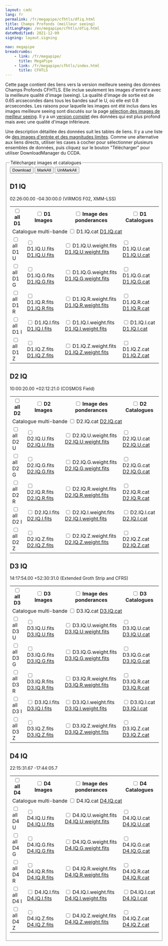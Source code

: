 ```yaml
---
layout: cadc
lang: fr
permalink: /fr/megapipe/cfhtls/dfiq.html
title: Champs Profonds (meilleur seeing)
altLangPage: /en/megapipe/cfhtls/dfiq.html
dateModified: 2021-12-09
signing: layout.signing

nav: megapipe
breadcrumbs:
    - link: /fr/megapipe/
      title: MegaPipe
    - link: /fr/megapipe/cfhtls/index.html
      title: CFHTLS
---
```


<p>
    Cette page contient des liens vers la version meilleure seeing
    des donn&eacute;es Champs Profonds CFHTLS. Elle inclue seulement les
    images d'entr&eacute'e avec la meilleure qualit&eacute; d'image
    (seeing).  La qualit&eacute; d'image de sortie est de 0.65
    arcsecondes dans tous les bandes sauf le U, o&ugrave; elle est 0.8
    arcsecondes.  Les raisons pour laquelle les images ont &eacute;t&eacute; inclus
    dans les images meilleure seeing sont discut&eacute;s sur la page
    <a href="/fr/megapipe/cfhtls/bs.html">s&eacute;lection des images de meilleur seeing</a>.
    Il y a un <a href="/fr/megapipe/cfhtls/df.html">version complet</a> des donn&eacute;es
    qui est plus profond mais avec une qualit&eacute; d'image inf&eacute;rieure.
</p>
<p>
    Une description d&eacute;taill&eacute;e des donn&eacute;es suit les tables de liens. Il y
    a une liste de <a href="/fr/megapipe/cfhtls/input.html">des
      images d'entr&eacute;e et des magnitudes limites</a>. Comme une alternative aux liens directs, utiliser
    les cases &agrave; cocher pour s&eacute;lectionner plusieurs ensembles de
    donn&eacute;es, puis cliquez sur le bouton "T&eacute;l&eacute;charger" pour utiliser
    DownloadManager du CCDA.
</p>
<form id="dtable" name="dtable" action="/downloadManager/download" method="post">
  <fieldset>
    <legend>T&eacute;l&eacute;chargez images et catalogues</legend>
  <div class="form-group">
    <input value="Download" name="totalButton" onclick="return openNewWindow(this.form)" class="btn btn-default"  type="submit">
    <input value="MarkAll" onclick="checkall(true)" type="button" class="btn btn-default" >
    <input value="UnMarkAll" onclick="checkall(false)" type="button" class="btn btn-default" >
    <input type="hidden" name="box">
    <input type="hidden" name="fileId">
    <input type="hidden" name="fileIdhold">
  </div>
<h2>D1 IQ</h2>
<p>02:26:00.00   -04:30:00.0 (VIRMOS F02, XMM-LSS)</p>
    <table class="table small table-bordered">
    <tr>
      <th scope="col">
        <input type="checkbox" id="boxallD1"    name="box" value="D1" onclick="check(/D1.*/,this.checked)">
	<label                for="boxallD1">all D1</label>
      </th>
      <th scope="col">
	<input type="checkbox" id="boximD1"     name="box" value="D1.IQ" onclick="check(/D1.IQ..$/,this.checked)">
	<label                for="boximD1">D1 Images</label>
      </th>
      <th scope="col">
	<input type="checkbox" id="boxweightD1" name="box" value="D1.IQ.weight" onclick="check(/D1.IQ..*weight/,this.checked)">
	<label                for="boxweightD1">Image des ponderances</label>
      </th>
      <th scope="col">
        <input type="checkbox" id="boxcatD1"    name="box" value="D1.IQ.cat" onclick="check(/D1.IQ..*cat/,this.checked)">
	<label                for="boxcatD1">D1 Catalogues</label>
      </th>
    </tr>
    <tr>
      <td colspan="4">
	Catalogue multi-bande
	<input type="hidden"                 name="fileId">
	<input type="hidden"                 name="fileIdhold"  value="D1.IQ.cat">
	<input type="checkbox" id="boxmbD1"  name="box"         value="D1.IQ.cat" onclick="check(/D1.IQ.cat/,this.checked)">
	<label                for="boxmbD1">D1.IQ.cat</label>
	<a href="https://www.cadc-ccda.hia-iha.nrc-cnrc.gc.ca/data/pub/CFHTSG/D1.IQ.cat">D1.IQ.cat</a>
      </td>
    </tr>
      <tr>
      <td>
	<input id="boxallD1U" name="box" type="checkbox" value="D1U.*" onclick="check(/D1.IQ.U/,this.checked)"><label for="boxallD1U">all D1 U</label>
      </td>
      <td>
	<input type="hidden"                 name="fileId">
	<input type="hidden"                 name="fileIdhold"  value="D1.IQ.U">
	<input type="checkbox" id="boximD1U" name="box"         value="D1.IQ.U" onclick="check(/D1.IQ.U$/,this.checked)">
	<label                for="boximD1U">D1.IQ.U.fits</label>
	<a href="https://www.cadc-ccda.hia-iha.nrc-cnrc.gc.ca/data/pub/CFHTSG/D1.IQ.U.fits">D1.IQ.U.fits</a>
      </td>
      <td>
	<input type="hidden"                     name="fileId">
	<input type="hidden"                     name="fileIdhold"  value="D1.IQ.U.weight">
	<input type="checkbox" id="boxweightD1U" name="box"         value="D1.IQ.U.weight" onclick="check(/D1.IQ.U.weight/,this.checked)">
	<label                for="boxweightD1U">D1.IQ.U.weight.fits</label>
	<a href="https://www.cadc-ccda.hia-iha.nrc-cnrc.gc.ca/data/pub/CFHTSG/D1.IQ.U.weight.fits">D1.IQ.U.weight.fits</a>
      </td>
      <td>
	<input type="hidden"                  name="fileId">
	<input type="hidden"                  name="fileIdhold"  value="D1.IQ.U.cat">
	<input type="checkbox" id="boxcatD1U" name="box"         value="D1.IQ.U.cat" onclick="check(/D1.IQ.U.cat/,this.checked)">
	<label                for="boxcatD1U">D1.IQ.U.cat</label>
	<a href="https://www.cadc-ccda.hia-iha.nrc-cnrc.gc.ca/data/pub/CFHTSG/D1.IQ.U.cat">D1.IQ.U.cat</a>
      </td>
    </tr>
      <tr>
      <td>
	<input id="boxallD1G" name="box" type="checkbox" value="D1G.*" onclick="check(/D1.IQ.G/,this.checked)"><label for="boxallD1G">all D1 G</label>
      </td>
      <td>
	<input type="hidden"                 name="fileId">
	<input type="hidden"                 name="fileIdhold"  value="D1.IQ.G">
	<input type="checkbox" id="boximD1G" name="box"         value="D1.IQ.G" onclick="check(/D1.IQ.G$/,this.checked)">
	<label                for="boximD1G">D1.IQ.G.fits</label>
	<a href="https://www.cadc-ccda.hia-iha.nrc-cnrc.gc.ca/data/pub/CFHTSG/D1.IQ.G.fits">D1.IQ.G.fits</a>
      </td>
      <td>
	<input type="hidden"                     name="fileId">
	<input type="hidden"                     name="fileIdhold"  value="D1.IQ.G.weight">
	<input type="checkbox" id="boxweightD1G" name="box"         value="D1.IQ.G.weight" onclick="check(/D1.IQ.G.weight/,this.checked)">
	<label                for="boxweightD1G">D1.IQ.G.weight.fits</label>
	<a href="https://www.cadc-ccda.hia-iha.nrc-cnrc.gc.ca/data/pub/CFHTSG/D1.IQ.G.weight.fits">D1.IQ.G.weight.fits</a>
      </td>
      <td>
	<input type="hidden"                  name="fileId">
	<input type="hidden"                  name="fileIdhold"  value="D1.IQ.G.cat">
	<input type="checkbox" id="boxcatD1G" name="box"         value="D1.IQ.G.cat" onclick="check(/D1.IQ.G.cat/,this.checked)">
	<label                for="boxcatD1G">D1.IQ.G.cat</label>
	<a href="https://www.cadc-ccda.hia-iha.nrc-cnrc.gc.ca/data/pub/CFHTSG/D1.IQ.G.cat">D1.IQ.G.cat</a>
      </td>
    </tr>
      <tr>
      <td>
	<input id="boxallD1R" name="box" type="checkbox" value="D1R.*" onclick="check(/D1.IQ.R/,this.checked)"><label for="boxallD1R">all D1 R</label>
      </td>
      <td>
	<input type="hidden"                 name="fileId">
	<input type="hidden"                 name="fileIdhold"  value="D1.IQ.R">
	<input type="checkbox" id="boximD1R" name="box"         value="D1.IQ.R" onclick="check(/D1.IQ.R$/,this.checked)">
	<label                for="boximD1R">D1.IQ.R.fits</label>
	<a href="https://www.cadc-ccda.hia-iha.nrc-cnrc.gc.ca/data/pub/CFHTSG/D1.IQ.R.fits">D1.IQ.R.fits</a>
      </td>
      <td>
	<input type="hidden"                     name="fileId">
	<input type="hidden"                     name="fileIdhold"  value="D1.IQ.R.weight">
	<input type="checkbox" id="boxweightD1R" name="box"         value="D1.IQ.R.weight" onclick="check(/D1.IQ.R.weight/,this.checked)">
	<label                for="boxweightD1R">D1.IQ.R.weight.fits</label>
	<a href="https://www.cadc-ccda.hia-iha.nrc-cnrc.gc.ca/data/pub/CFHTSG/D1.IQ.R.weight.fits">D1.IQ.R.weight.fits</a>
      </td>
      <td>
	<input type="hidden"                  name="fileId">
	<input type="hidden"                  name="fileIdhold"  value="D1.IQ.R.cat">
	<input type="checkbox" id="boxcatD1R" name="box"         value="D1.IQ.R.cat" onclick="check(/D1.IQ.R.cat/,this.checked)">
	<label                for="boxcatD1R">D1.IQ.R.cat</label>
	<a href="https://www.cadc-ccda.hia-iha.nrc-cnrc.gc.ca/data/pub/CFHTSG/D1.IQ.R.cat">D1.IQ.R.cat</a>
      </td>
    </tr>
      <tr>
      <td>
	<input id="boxallD1I" name="box" type="checkbox" value="D1I.*" onclick="check(/D1.IQ.I/,this.checked)"><label for="boxallD1I">all D1 I</label>
      </td>
      <td>
	<input type="hidden"                 name="fileId">
	<input type="hidden"                 name="fileIdhold"  value="D1.IQ.I">
	<input type="checkbox" id="boximD1I" name="box"         value="D1.IQ.I" onclick="check(/D1.IQ.I$/,this.checked)">
	<label                for="boximD1I">D1.IQ.I.fits</label>
	<a href="https://www.cadc-ccda.hia-iha.nrc-cnrc.gc.ca/data/pub/CFHTSG/D1.IQ.I.fits">D1.IQ.I.fits</a>
      </td>
      <td>
	<input type="hidden"                     name="fileId">
	<input type="hidden"                     name="fileIdhold"  value="D1.IQ.I.weight">
	<input type="checkbox" id="boxweightD1I" name="box"         value="D1.IQ.I.weight" onclick="check(/D1.IQ.I.weight/,this.checked)">
	<label                for="boxweightD1I">D1.IQ.I.weight.fits</label>
	<a href="https://www.cadc-ccda.hia-iha.nrc-cnrc.gc.ca/data/pub/CFHTSG/D1.IQ.I.weight.fits">D1.IQ.I.weight.fits</a>
      </td>
      <td>
	<input type="hidden"                  name="fileId">
	<input type="hidden"                  name="fileIdhold"  value="D1.IQ.I.cat">
	<input type="checkbox" id="boxcatD1I" name="box"         value="D1.IQ.I.cat" onclick="check(/D1.IQ.I.cat/,this.checked)">
	<label                for="boxcatD1I">D1.IQ.I.cat</label>
	<a href="https://www.cadc-ccda.hia-iha.nrc-cnrc.gc.ca/data/pub/CFHTSG/D1.IQ.I.cat">D1.IQ.I.cat</a>
      </td>
    </tr>
      <tr>
      <td>
	<input id="boxallD1Z" name="box" type="checkbox" value="D1Z.*" onclick="check(/D1.IQ.Z/,this.checked)"><label for="boxallD1Z">all D1 Z</label>
      </td>
      <td>
	<input type="hidden"                 name="fileId">
	<input type="hidden"                 name="fileIdhold"  value="D1.IQ.Z">
	<input type="checkbox" id="boximD1Z" name="box"         value="D1.IQ.Z" onclick="check(/D1.IQ.Z$/,this.checked)">
	<label                for="boximD1Z">D1.IQ.Z.fits</label>
	<a href="https://www.cadc-ccda.hia-iha.nrc-cnrc.gc.ca/data/pub/CFHTSG/D1.IQ.Z.fits">D1.IQ.Z.fits</a>
      </td>
      <td>
	<input type="hidden"                     name="fileId">
	<input type="hidden"                     name="fileIdhold"  value="D1.IQ.Z.weight">
	<input type="checkbox" id="boxweightD1Z" name="box"         value="D1.IQ.Z.weight" onclick="check(/D1.IQ.Z.weight/,this.checked)">
	<label                for="boxweightD1Z">D1.IQ.Z.weight.fits</label>
	<a href="https://www.cadc-ccda.hia-iha.nrc-cnrc.gc.ca/data/pub/CFHTSG/D1.IQ.Z.weight.fits">D1.IQ.Z.weight.fits</a>
      </td>
      <td>
	<input type="hidden"                  name="fileId">
	<input type="hidden"                  name="fileIdhold"  value="D1.IQ.Z.cat">
	<input type="checkbox" id="boxcatD1Z" name="box"         value="D1.IQ.Z.cat" onclick="check(/D1.IQ.Z.cat/,this.checked)">
	<label                for="boxcatD1Z">D1.IQ.Z.cat</label>
	<a href="https://www.cadc-ccda.hia-iha.nrc-cnrc.gc.ca/data/pub/CFHTSG/D1.IQ.Z.cat">D1.IQ.Z.cat</a>
      </td>
    </tr>
</table>
<h2>D2 IQ</h2>
<p>10:00:20.00   +02:12:21.0 (COSMOS Field)</p>
    <table class="table small table-bordered">
    <tr>
      <th scope="col">
        <input type="checkbox" id="boxallD2"    name="box" value="D2" onclick="check(/D2.*/,this.checked)">
	<label                for="boxallD2">all D2</label>
      </th>
      <th scope="col">
	<input type="checkbox" id="boximD2"     name="box" value="D2.IQ" onclick="check(/D2.IQ..$/,this.checked)">
	<label                for="boximD2">D2 Images</label>
      </th>
      <th scope="col">
	<input type="checkbox" id="boxweightD2" name="box" value="D2.IQ.weight" onclick="check(/D2.IQ..*weight/,this.checked)">
	<label                for="boxweightD2">Image des ponderances</label>
      </th>
      <th scope="col">
        <input type="checkbox" id="boxcatD2"    name="box" value="D2.IQ.cat" onclick="check(/D2.IQ..*cat/,this.checked)">
	<label                for="boxcatD2">D2 Catalogues</label>
      </th>
    </tr>
    <tr>
      <td colspan="4">
	Catalogue multi-bande
	<input type="hidden"                 name="fileId">
	<input type="hidden"                 name="fileIdhold"  value="D2.IQ.cat">
	<input type="checkbox" id="boxmbD2"  name="box"         value="D2.IQ.cat" onclick="check(/D2.IQ.cat/,this.checked)">
	<label                for="boxmbD2">D2.IQ.cat</label>
	<a href="https://www.cadc-ccda.hia-iha.nrc-cnrc.gc.ca/data/pub/CFHTSG/D2.IQ.cat">D2.IQ.cat</a>
      </td>
    </tr>
      <tr>
      <td>
	<input id="boxallD2U" name="box" type="checkbox" value="D2U.*" onclick="check(/D2.IQ.U/,this.checked)"><label for="boxallD2U">all D2 U</label>
      </td>
      <td>
	<input type="hidden"                 name="fileId">
	<input type="hidden"                 name="fileIdhold"  value="D2.IQ.U">
	<input type="checkbox" id="boximD2U" name="box"         value="D2.IQ.U" onclick="check(/D2.IQ.U$/,this.checked)">
	<label                for="boximD2U">D2.IQ.U.fits</label>
	<a href="https://www.cadc-ccda.hia-iha.nrc-cnrc.gc.ca/data/pub/CFHTSG/D2.IQ.U.fits">D2.IQ.U.fits</a>
      </td>
      <td>
	<input type="hidden"                     name="fileId">
	<input type="hidden"                     name="fileIdhold"  value="D2.IQ.U.weight">
	<input type="checkbox" id="boxweightD2U" name="box"         value="D2.IQ.U.weight" onclick="check(/D2.IQ.U.weight/,this.checked)">
	<label                for="boxweightD2U">D2.IQ.U.weight.fits</label>
	<a href="https://www.cadc-ccda.hia-iha.nrc-cnrc.gc.ca/data/pub/CFHTSG/D2.IQ.U.weight.fits">D2.IQ.U.weight.fits</a>
      </td>
      <td>
	<input type="hidden"                  name="fileId">
	<input type="hidden"                  name="fileIdhold"  value="D2.IQ.U.cat">
	<input type="checkbox" id="boxcatD2U" name="box"         value="D2.IQ.U.cat" onclick="check(/D2.IQ.U.cat/,this.checked)">
	<label                for="boxcatD2U">D2.IQ.U.cat</label>
	<a href="https://www.cadc-ccda.hia-iha.nrc-cnrc.gc.ca/data/pub/CFHTSG/D2.IQ.U.cat">D2.IQ.U.cat</a>
      </td>
    </tr>
      <tr>
      <td>
	<input id="boxallD2G" name="box" type="checkbox" value="D2G.*" onclick="check(/D2.IQ.G/,this.checked)"><label for="boxallD2G">all D2 G</label>
      </td>
      <td>
	<input type="hidden"                 name="fileId">
	<input type="hidden"                 name="fileIdhold"  value="D2.IQ.G">
	<input type="checkbox" id="boximD2G" name="box"         value="D2.IQ.G" onclick="check(/D2.IQ.G$/,this.checked)">
	<label                for="boximD2G">D2.IQ.G.fits</label>
	<a href="https://www.cadc-ccda.hia-iha.nrc-cnrc.gc.ca/data/pub/CFHTSG/D2.IQ.G.fits">D2.IQ.G.fits</a>
      </td>
      <td>
	<input type="hidden"                     name="fileId">
	<input type="hidden"                     name="fileIdhold"  value="D2.IQ.G.weight">
	<input type="checkbox" id="boxweightD2G" name="box"         value="D2.IQ.G.weight" onclick="check(/D2.IQ.G.weight/,this.checked)">
	<label                for="boxweightD2G">D2.IQ.G.weight.fits</label>
	<a href="https://www.cadc-ccda.hia-iha.nrc-cnrc.gc.ca/data/pub/CFHTSG/D2.IQ.G.weight.fits">D2.IQ.G.weight.fits</a>
      </td>
      <td>
	<input type="hidden"                  name="fileId">
	<input type="hidden"                  name="fileIdhold"  value="D2.IQ.G.cat">
	<input type="checkbox" id="boxcatD2G" name="box"         value="D2.IQ.G.cat" onclick="check(/D2.IQ.G.cat/,this.checked)">
	<label                for="boxcatD2G">D2.IQ.G.cat</label>
	<a href="https://www.cadc-ccda.hia-iha.nrc-cnrc.gc.ca/data/pub/CFHTSG/D2.IQ.G.cat">D2.IQ.G.cat</a>
      </td>
    </tr>
      <tr>
      <td>
	<input id="boxallD2R" name="box" type="checkbox" value="D2R.*" onclick="check(/D2.IQ.R/,this.checked)"><label for="boxallD2R">all D2 R</label>
      </td>
      <td>
	<input type="hidden"                 name="fileId">
	<input type="hidden"                 name="fileIdhold"  value="D2.IQ.R">
	<input type="checkbox" id="boximD2R" name="box"         value="D2.IQ.R" onclick="check(/D2.IQ.R$/,this.checked)">
	<label                for="boximD2R">D2.IQ.R.fits</label>
	<a href="https://www.cadc-ccda.hia-iha.nrc-cnrc.gc.ca/data/pub/CFHTSG/D2.IQ.R.fits">D2.IQ.R.fits</a>
      </td>
      <td>
	<input type="hidden"                     name="fileId">
	<input type="hidden"                     name="fileIdhold"  value="D2.IQ.R.weight">
	<input type="checkbox" id="boxweightD2R" name="box"         value="D2.IQ.R.weight" onclick="check(/D2.IQ.R.weight/,this.checked)">
	<label                for="boxweightD2R">D2.IQ.R.weight.fits</label>
	<a href="https://www.cadc-ccda.hia-iha.nrc-cnrc.gc.ca/data/pub/CFHTSG/D2.IQ.R.weight.fits">D2.IQ.R.weight.fits</a>
      </td>
      <td>
	<input type="hidden"                  name="fileId">
	<input type="hidden"                  name="fileIdhold"  value="D2.IQ.R.cat">
	<input type="checkbox" id="boxcatD2R" name="box"         value="D2.IQ.R.cat" onclick="check(/D2.IQ.R.cat/,this.checked)">
	<label                for="boxcatD2R">D2.IQ.R.cat</label>
	<a href="https://www.cadc-ccda.hia-iha.nrc-cnrc.gc.ca/data/pub/CFHTSG/D2.IQ.R.cat">D2.IQ.R.cat</a>
      </td>
    </tr>
      <tr>
      <td>
	<input id="boxallD2I" name="box" type="checkbox" value="D2I.*" onclick="check(/D2.IQ.I/,this.checked)"><label for="boxallD2I">all D2 I</label>
      </td>
      <td>
	<input type="hidden"                 name="fileId">
	<input type="hidden"                 name="fileIdhold"  value="D2.IQ.I">
	<input type="checkbox" id="boximD2I" name="box"         value="D2.IQ.I" onclick="check(/D2.IQ.I$/,this.checked)">
	<label                for="boximD2I">D2.IQ.I.fits</label>
	<a href="https://www.cadc-ccda.hia-iha.nrc-cnrc.gc.ca/data/pub/CFHTSG/D2.IQ.I.fits">D2.IQ.I.fits</a>
      </td>
      <td>
	<input type="hidden"                     name="fileId">
	<input type="hidden"                     name="fileIdhold"  value="D2.IQ.I.weight">
	<input type="checkbox" id="boxweightD2I" name="box"         value="D2.IQ.I.weight" onclick="check(/D2.IQ.I.weight/,this.checked)">
	<label                for="boxweightD2I">D2.IQ.I.weight.fits</label>
	<a href="https://www.cadc-ccda.hia-iha.nrc-cnrc.gc.ca/data/pub/CFHTSG/D2.IQ.I.weight.fits">D2.IQ.I.weight.fits</a>
      </td>
      <td>
	<input type="hidden"                  name="fileId">
	<input type="hidden"                  name="fileIdhold"  value="D2.IQ.I.cat">
	<input type="checkbox" id="boxcatD2I" name="box"         value="D2.IQ.I.cat" onclick="check(/D2.IQ.I.cat/,this.checked)">
	<label                for="boxcatD2I">D2.IQ.I.cat</label>
	<a href="https://www.cadc-ccda.hia-iha.nrc-cnrc.gc.ca/data/pub/CFHTSG/D2.IQ.I.cat">D2.IQ.I.cat</a>
      </td>
    </tr>
      <tr>
      <td>
	<input id="boxallD2Z" name="box" type="checkbox" value="D2Z.*" onclick="check(/D2.IQ.Z/,this.checked)"><label for="boxallD2Z">all D2 Z</label>
      </td>
      <td>
	<input type="hidden"                 name="fileId">
	<input type="hidden"                 name="fileIdhold"  value="D2.IQ.Z">
	<input type="checkbox" id="boximD2Z" name="box"         value="D2.IQ.Z" onclick="check(/D2.IQ.Z$/,this.checked)">
	<label                for="boximD2Z">D2.IQ.Z.fits</label>
	<a href="https://www.cadc-ccda.hia-iha.nrc-cnrc.gc.ca/data/pub/CFHTSG/D2.IQ.Z.fits">D2.IQ.Z.fits</a>
      </td>
      <td>
	<input type="hidden"                     name="fileId">
	<input type="hidden"                     name="fileIdhold"  value="D2.IQ.Z.weight">
	<input type="checkbox" id="boxweightD2Z" name="box"         value="D2.IQ.Z.weight" onclick="check(/D2.IQ.Z.weight/,this.checked)">
	<label                for="boxweightD2Z">D2.IQ.Z.weight.fits</label>
	<a href="https://www.cadc-ccda.hia-iha.nrc-cnrc.gc.ca/data/pub/CFHTSG/D2.IQ.Z.weight.fits">D2.IQ.Z.weight.fits</a>
      </td>
      <td>
	<input type="hidden"                  name="fileId">
	<input type="hidden"                  name="fileIdhold"  value="D2.IQ.Z.cat">
	<input type="checkbox" id="boxcatD2Z" name="box"         value="D2.IQ.Z.cat" onclick="check(/D2.IQ.Z.cat/,this.checked)">
	<label                for="boxcatD2Z">D2.IQ.Z.cat</label>
	<a href="https://www.cadc-ccda.hia-iha.nrc-cnrc.gc.ca/data/pub/CFHTSG/D2.IQ.Z.cat">D2.IQ.Z.cat</a>
      </td>
    </tr>
</table>
<h2>D3 IQ</h2>
<p>14:17:54.00   +52:30:31.0 (Extended Groth Strip and CFRS)</p>
    <table class="table small table-bordered">
    <tr>
      <th scope="col">
        <input type="checkbox" id="boxallD3"    name="box" value="D3" onclick="check(/D3.*/,this.checked)">
	<label                for="boxallD3">all D3</label>
      </th>
      <th scope="col">
	<input type="checkbox" id="boximD3"     name="box" value="D3.IQ" onclick="check(/D3.IQ..$/,this.checked)">
	<label                for="boximD3">D3 Images</label>
      </th>
      <th scope="col">
	<input type="checkbox" id="boxweightD3" name="box" value="D3.IQ.weight" onclick="check(/D3.IQ..*weight/,this.checked)">
	<label                for="boxweightD3">Image des ponderances</label>
      </th>
      <th scope="col">
        <input type="checkbox" id="boxcatD3"    name="box" value="D3.IQ.cat" onclick="check(/D3.IQ..*cat/,this.checked)">
	<label                for="boxcatD3">D3 Catalogues</label>
      </th>
    </tr>
    <tr>
      <td colspan="4">
	Catalogue multi-bande
	<input type="hidden"                 name="fileId">
	<input type="hidden"                 name="fileIdhold"  value="D3.IQ.cat">
	<input type="checkbox" id="boxmbD3"  name="box"         value="D3.IQ.cat" onclick="check(/D3.IQ.cat/,this.checked)">
	<label                for="boxmbD3">D3.IQ.cat</label>
	<a href="https://www.cadc-ccda.hia-iha.nrc-cnrc.gc.ca/data/pub/CFHTSG/D3.IQ.cat">D3.IQ.cat</a>
      </td>
    </tr>
      <tr>
      <td>
	<input id="boxallD3U" name="box" type="checkbox" value="D3U.*" onclick="check(/D3.IQ.U/,this.checked)"><label for="boxallD3U">all D3 U</label>
      </td>
      <td>
	<input type="hidden"                 name="fileId">
	<input type="hidden"                 name="fileIdhold"  value="D3.IQ.U">
	<input type="checkbox" id="boximD3U" name="box"         value="D3.IQ.U" onclick="check(/D3.IQ.U$/,this.checked)">
	<label                for="boximD3U">D3.IQ.U.fits</label>
	<a href="https://www.cadc-ccda.hia-iha.nrc-cnrc.gc.ca/data/pub/CFHTSG/D3.IQ.U.fits">D3.IQ.U.fits</a>
      </td>
      <td>
	<input type="hidden"                     name="fileId">
	<input type="hidden"                     name="fileIdhold"  value="D3.IQ.U.weight">
	<input type="checkbox" id="boxweightD3U" name="box"         value="D3.IQ.U.weight" onclick="check(/D3.IQ.U.weight/,this.checked)">
	<label                for="boxweightD3U">D3.IQ.U.weight.fits</label>
	<a href="https://www.cadc-ccda.hia-iha.nrc-cnrc.gc.ca/data/pub/CFHTSG/D3.IQ.U.weight.fits">D3.IQ.U.weight.fits</a>
      </td>
      <td>
	<input type="hidden"                  name="fileId">
	<input type="hidden"                  name="fileIdhold"  value="D3.IQ.U.cat">
	<input type="checkbox" id="boxcatD3U" name="box"         value="D3.IQ.U.cat" onclick="check(/D3.IQ.U.cat/,this.checked)">
	<label                for="boxcatD3U">D3.IQ.U.cat</label>
	<a href="https://www.cadc-ccda.hia-iha.nrc-cnrc.gc.ca/data/pub/CFHTSG/D3.IQ.U.cat">D3.IQ.U.cat</a>
      </td>
    </tr>
      <tr>
      <td>
	<input id="boxallD3G" name="box" type="checkbox" value="D3G.*" onclick="check(/D3.IQ.G/,this.checked)"><label for="boxallD3G">all D3 G</label>
      </td>
      <td>
	<input type="hidden"                 name="fileId">
	<input type="hidden"                 name="fileIdhold"  value="D3.IQ.G">
	<input type="checkbox" id="boximD3G" name="box"         value="D3.IQ.G" onclick="check(/D3.IQ.G$/,this.checked)">
	<label                for="boximD3G">D3.IQ.G.fits</label>
	<a href="https://www.cadc-ccda.hia-iha.nrc-cnrc.gc.ca/data/pub/CFHTSG/D3.IQ.G.fits">D3.IQ.G.fits</a>
      </td>
      <td>
	<input type="hidden"                     name="fileId">
	<input type="hidden"                     name="fileIdhold"  value="D3.IQ.G.weight">
	<input type="checkbox" id="boxweightD3G" name="box"         value="D3.IQ.G.weight" onclick="check(/D3.IQ.G.weight/,this.checked)">
	<label                for="boxweightD3G">D3.IQ.G.weight.fits</label>
	<a href="https://www.cadc-ccda.hia-iha.nrc-cnrc.gc.ca/data/pub/CFHTSG/D3.IQ.G.weight.fits">D3.IQ.G.weight.fits</a>
      </td>
      <td>
	<input type="hidden"                  name="fileId">
	<input type="hidden"                  name="fileIdhold"  value="D3.IQ.G.cat">
	<input type="checkbox" id="boxcatD3G" name="box"         value="D3.IQ.G.cat" onclick="check(/D3.IQ.G.cat/,this.checked)">
	<label                for="boxcatD3G">D3.IQ.G.cat</label>
	<a href="https://www.cadc-ccda.hia-iha.nrc-cnrc.gc.ca/data/pub/CFHTSG/D3.IQ.G.cat">D3.IQ.G.cat</a>
      </td>
    </tr>
      <tr>
      <td>
	<input id="boxallD3R" name="box" type="checkbox" value="D3R.*" onclick="check(/D3.IQ.R/,this.checked)"><label for="boxallD3R">all D3 R</label>
      </td>
      <td>
	<input type="hidden"                 name="fileId">
	<input type="hidden"                 name="fileIdhold"  value="D3.IQ.R">
	<input type="checkbox" id="boximD3R" name="box"         value="D3.IQ.R" onclick="check(/D3.IQ.R$/,this.checked)">
	<label                for="boximD3R">D3.IQ.R.fits</label>
	<a href="https://www.cadc-ccda.hia-iha.nrc-cnrc.gc.ca/data/pub/CFHTSG/D3.IQ.R.fits">D3.IQ.R.fits</a>
      </td>
      <td>
	<input type="hidden"                     name="fileId">
	<input type="hidden"                     name="fileIdhold"  value="D3.IQ.R.weight">
	<input type="checkbox" id="boxweightD3R" name="box"         value="D3.IQ.R.weight" onclick="check(/D3.IQ.R.weight/,this.checked)">
	<label                for="boxweightD3R">D3.IQ.R.weight.fits</label>
	<a href="https://www.cadc-ccda.hia-iha.nrc-cnrc.gc.ca/data/pub/CFHTSG/D3.IQ.R.weight.fits">D3.IQ.R.weight.fits</a>
      </td>
      <td>
	<input type="hidden"                  name="fileId">
	<input type="hidden"                  name="fileIdhold"  value="D3.IQ.R.cat">
	<input type="checkbox" id="boxcatD3R" name="box"         value="D3.IQ.R.cat" onclick="check(/D3.IQ.R.cat/,this.checked)">
	<label                for="boxcatD3R">D3.IQ.R.cat</label>
	<a href="https://www.cadc-ccda.hia-iha.nrc-cnrc.gc.ca/data/pub/CFHTSG/D3.IQ.R.cat">D3.IQ.R.cat</a>
      </td>
    </tr>
      <tr>
      <td>
	<input id="boxallD3I" name="box" type="checkbox" value="D3I.*" onclick="check(/D3.IQ.I/,this.checked)"><label for="boxallD3I">all D3 I</label>
      </td>
      <td>
	<input type="hidden"                 name="fileId">
	<input type="hidden"                 name="fileIdhold"  value="D3.IQ.I">
	<input type="checkbox" id="boximD3I" name="box"         value="D3.IQ.I" onclick="check(/D3.IQ.I$/,this.checked)">
	<label                for="boximD3I">D3.IQ.I.fits</label>
	<a href="https://www.cadc-ccda.hia-iha.nrc-cnrc.gc.ca/data/pub/CFHTSG/D3.IQ.I.fits">D3.IQ.I.fits</a>
      </td>
      <td>
	<input type="hidden"                     name="fileId">
	<input type="hidden"                     name="fileIdhold"  value="D3.IQ.I.weight">
	<input type="checkbox" id="boxweightD3I" name="box"         value="D3.IQ.I.weight" onclick="check(/D3.IQ.I.weight/,this.checked)">
	<label                for="boxweightD3I">D3.IQ.I.weight.fits</label>
	<a href="https://www.cadc-ccda.hia-iha.nrc-cnrc.gc.ca/data/pub/CFHTSG/D3.IQ.I.weight.fits">D3.IQ.I.weight.fits</a>
      </td>
      <td>
	<input type="hidden"                  name="fileId">
	<input type="hidden"                  name="fileIdhold"  value="D3.IQ.I.cat">
	<input type="checkbox" id="boxcatD3I" name="box"         value="D3.IQ.I.cat" onclick="check(/D3.IQ.I.cat/,this.checked)">
	<label                for="boxcatD3I">D3.IQ.I.cat</label>
	<a href="https://www.cadc-ccda.hia-iha.nrc-cnrc.gc.ca/data/pub/CFHTSG/D3.IQ.I.cat">D3.IQ.I.cat</a>
      </td>
    </tr>
      <tr>
      <td>
	<input id="boxallD3Z" name="box" type="checkbox" value="D3Z.*" onclick="check(/D3.IQ.Z/,this.checked)"><label for="boxallD3Z">all D3 Z</label>
      </td>
      <td>
	<input type="hidden"                 name="fileId">
	<input type="hidden"                 name="fileIdhold"  value="D3.IQ.Z">
	<input type="checkbox" id="boximD3Z" name="box"         value="D3.IQ.Z" onclick="check(/D3.IQ.Z$/,this.checked)">
	<label                for="boximD3Z">D3.IQ.Z.fits</label>
	<a href="https://www.cadc-ccda.hia-iha.nrc-cnrc.gc.ca/data/pub/CFHTSG/D3.IQ.Z.fits">D3.IQ.Z.fits</a>
      </td>
      <td>
	<input type="hidden"                     name="fileId">
	<input type="hidden"                     name="fileIdhold"  value="D3.IQ.Z.weight">
	<input type="checkbox" id="boxweightD3Z" name="box"         value="D3.IQ.Z.weight" onclick="check(/D3.IQ.Z.weight/,this.checked)">
	<label                for="boxweightD3Z">D3.IQ.Z.weight.fits</label>
	<a href="https://www.cadc-ccda.hia-iha.nrc-cnrc.gc.ca/data/pub/CFHTSG/D3.IQ.Z.weight.fits">D3.IQ.Z.weight.fits</a>
      </td>
      <td>
	<input type="hidden"                  name="fileId">
	<input type="hidden"                  name="fileIdhold"  value="D3.IQ.Z.cat">
	<input type="checkbox" id="boxcatD3Z" name="box"         value="D3.IQ.Z.cat" onclick="check(/D3.IQ.Z.cat/,this.checked)">
	<label                for="boxcatD3Z">D3.IQ.Z.cat</label>
	<a href="https://www.cadc-ccda.hia-iha.nrc-cnrc.gc.ca/data/pub/CFHTSG/D3.IQ.Z.cat">D3.IQ.Z.cat</a>
      </td>
    </tr>
</table>
<h2>D4 IQ</h2>
<p>22:15:31.67   -17:44:05.7</p>
    <table class="table small table-bordered">
    <tr>
      <th scope="col">
        <input type="checkbox" id="boxallD4"    name="box" value="D4" onclick="check(/D4.*/,this.checked)">
	<label                for="boxallD4">all D4</label>
      </th>
      <th scope="col">
	<input type="checkbox" id="boximD4"     name="box" value="D4.IQ" onclick="check(/D4.IQ..$/,this.checked)">
	<label                for="boximD4">D4 Images</label>
      </th>
      <th scope="col">
	<input type="checkbox" id="boxweightD4" name="box" value="D4.IQ.weight" onclick="check(/D4.IQ..*weight/,this.checked)">
	<label                for="boxweightD4">Image des ponderances</label>
      </th>
      <th scope="col">
        <input type="checkbox" id="boxcatD4"    name="box" value="D4.IQ.cat" onclick="check(/D4.IQ..*cat/,this.checked)">
	<label                for="boxcatD4">D4 Catalogues</label>
      </th>
    </tr>
    <tr>
      <td colspan="4">
	Catalogue multi-bande
	<input type="hidden"                 name="fileId">
	<input type="hidden"                 name="fileIdhold"  value="D4.IQ.cat">
	<input type="checkbox" id="boxmbD4"  name="box"         value="D4.IQ.cat" onclick="check(/D4.IQ.cat/,this.checked)">
	<label                for="boxmbD4">D4.IQ.cat</label>
	<a href="https://www.cadc-ccda.hia-iha.nrc-cnrc.gc.ca/data/pub/CFHTSG/D4.IQ.cat">D4.IQ.cat</a>
      </td>
    </tr>
      <tr>
      <td>
	<input id="boxallD4U" name="box" type="checkbox" value="D4U.*" onclick="check(/D4.IQ.U/,this.checked)"><label for="boxallD4U">all D4 U</label>
      </td>
      <td>
	<input type="hidden"                 name="fileId">
	<input type="hidden"                 name="fileIdhold"  value="D4.IQ.U">
	<input type="checkbox" id="boximD4U" name="box"         value="D4.IQ.U" onclick="check(/D4.IQ.U$/,this.checked)">
	<label                for="boximD4U">D4.IQ.U.fits</label>
	<a href="https://www.cadc-ccda.hia-iha.nrc-cnrc.gc.ca/data/pub/CFHTSG/D4.IQ.U.fits">D4.IQ.U.fits</a>
      </td>
      <td>
	<input type="hidden"                     name="fileId">
	<input type="hidden"                     name="fileIdhold"  value="D4.IQ.U.weight">
	<input type="checkbox" id="boxweightD4U" name="box"         value="D4.IQ.U.weight" onclick="check(/D4.IQ.U.weight/,this.checked)">
	<label                for="boxweightD4U">D4.IQ.U.weight.fits</label>
	<a href="https://www.cadc-ccda.hia-iha.nrc-cnrc.gc.ca/data/pub/CFHTSG/D4.IQ.U.weight.fits">D4.IQ.U.weight.fits</a>
      </td>
      <td>
	<input type="hidden"                  name="fileId">
	<input type="hidden"                  name="fileIdhold"  value="D4.IQ.U.cat">
	<input type="checkbox" id="boxcatD4U" name="box"         value="D4.IQ.U.cat" onclick="check(/D4.IQ.U.cat/,this.checked)">
	<label                for="boxcatD4U">D4.IQ.U.cat</label>
	<a href="https://www.cadc-ccda.hia-iha.nrc-cnrc.gc.ca/data/pub/CFHTSG/D4.IQ.U.cat">D4.IQ.U.cat</a>
      </td>
    </tr>
      <tr>
      <td>
	<input id="boxallD4G" name="box" type="checkbox" value="D4G.*" onclick="check(/D4.IQ.G/,this.checked)"><label for="boxallD4G">all D4 G</label>
      </td>
      <td>
	<input type="hidden"                 name="fileId">
	<input type="hidden"                 name="fileIdhold"  value="D4.IQ.G">
	<input type="checkbox" id="boximD4G" name="box"         value="D4.IQ.G" onclick="check(/D4.IQ.G$/,this.checked)">
	<label                for="boximD4G">D4.IQ.G.fits</label>
	<a href="https://www.cadc-ccda.hia-iha.nrc-cnrc.gc.ca/data/pub/CFHTSG/D4.IQ.G.fits">D4.IQ.G.fits</a>
      </td>
      <td>
	<input type="hidden"                     name="fileId">
	<input type="hidden"                     name="fileIdhold"  value="D4.IQ.G.weight">
	<input type="checkbox" id="boxweightD4G" name="box"         value="D4.IQ.G.weight" onclick="check(/D4.IQ.G.weight/,this.checked)">
	<label                for="boxweightD4G">D4.IQ.G.weight.fits</label>
	<a href="https://www.cadc-ccda.hia-iha.nrc-cnrc.gc.ca/data/pub/CFHTSG/D4.IQ.G.weight.fits">D4.IQ.G.weight.fits</a>
      </td>
      <td>
	<input type="hidden"                  name="fileId">
	<input type="hidden"                  name="fileIdhold"  value="D4.IQ.G.cat">
	<input type="checkbox" id="boxcatD4G" name="box"         value="D4.IQ.G.cat" onclick="check(/D4.IQ.G.cat/,this.checked)">
	<label                for="boxcatD4G">D4.IQ.G.cat</label>
	<a href="https://www.cadc-ccda.hia-iha.nrc-cnrc.gc.ca/data/pub/CFHTSG/D4.IQ.G.cat">D4.IQ.G.cat</a>
      </td>
    </tr>
      <tr>
      <td>
	<input id="boxallD4R" name="box" type="checkbox" value="D4R.*" onclick="check(/D4.IQ.R/,this.checked)"><label for="boxallD4R">all D4 R</label>
      </td>
      <td>
	<input type="hidden"                 name="fileId">
	<input type="hidden"                 name="fileIdhold"  value="D4.IQ.R">
	<input type="checkbox" id="boximD4R" name="box"         value="D4.IQ.R" onclick="check(/D4.IQ.R$/,this.checked)">
	<label                for="boximD4R">D4.IQ.R.fits</label>
	<a href="https://www.cadc-ccda.hia-iha.nrc-cnrc.gc.ca/data/pub/CFHTSG/D4.IQ.R.fits">D4.IQ.R.fits</a>
      </td>
      <td>
	<input type="hidden"                     name="fileId">
	<input type="hidden"                     name="fileIdhold"  value="D4.IQ.R.weight">
	<input type="checkbox" id="boxweightD4R" name="box"         value="D4.IQ.R.weight" onclick="check(/D4.IQ.R.weight/,this.checked)">
	<label                for="boxweightD4R">D4.IQ.R.weight.fits</label>
	<a href="https://www.cadc-ccda.hia-iha.nrc-cnrc.gc.ca/data/pub/CFHTSG/D4.IQ.R.weight.fits">D4.IQ.R.weight.fits</a>
      </td>
      <td>
	<input type="hidden"                  name="fileId">
	<input type="hidden"                  name="fileIdhold"  value="D4.IQ.R.cat">
	<input type="checkbox" id="boxcatD4R" name="box"         value="D4.IQ.R.cat" onclick="check(/D4.IQ.R.cat/,this.checked)">
	<label                for="boxcatD4R">D4.IQ.R.cat</label>
	<a href="https://www.cadc-ccda.hia-iha.nrc-cnrc.gc.ca/data/pub/CFHTSG/D4.IQ.R.cat">D4.IQ.R.cat</a>
      </td>
    </tr>
      <tr>
      <td>
	<input id="boxallD4I" name="box" type="checkbox" value="D4I.*" onclick="check(/D4.IQ.I/,this.checked)"><label for="boxallD4I">all D4 I</label>
      </td>
      <td>
	<input type="hidden"                 name="fileId">
	<input type="hidden"                 name="fileIdhold"  value="D4.IQ.I">
	<input type="checkbox" id="boximD4I" name="box"         value="D4.IQ.I" onclick="check(/D4.IQ.I$/,this.checked)">
	<label                for="boximD4I">D4.IQ.I.fits</label>
	<a href="https://www.cadc-ccda.hia-iha.nrc-cnrc.gc.ca/data/pub/CFHTSG/D4.IQ.I.fits">D4.IQ.I.fits</a>
      </td>
      <td>
	<input type="hidden"                     name="fileId">
	<input type="hidden"                     name="fileIdhold"  value="D4.IQ.I.weight">
	<input type="checkbox" id="boxweightD4I" name="box"         value="D4.IQ.I.weight" onclick="check(/D4.IQ.I.weight/,this.checked)">
	<label                for="boxweightD4I">D4.IQ.I.weight.fits</label>
	<a href="https://www.cadc-ccda.hia-iha.nrc-cnrc.gc.ca/data/pub/CFHTSG/D4.IQ.I.weight.fits">D4.IQ.I.weight.fits</a>
      </td>
      <td>
	<input type="hidden"                  name="fileId">
	<input type="hidden"                  name="fileIdhold"  value="D4.IQ.I.cat">
	<input type="checkbox" id="boxcatD4I" name="box"         value="D4.IQ.I.cat" onclick="check(/D4.IQ.I.cat/,this.checked)">
	<label                for="boxcatD4I">D4.IQ.I.cat</label>
	<a href="https://www.cadc-ccda.hia-iha.nrc-cnrc.gc.ca/data/pub/CFHTSG/D4.IQ.I.cat">D4.IQ.I.cat</a>
      </td>
    </tr>
      <tr>
      <td>
	<input id="boxallD4Z" name="box" type="checkbox" value="D4Z.*" onclick="check(/D4.IQ.Z/,this.checked)"><label for="boxallD4Z">all D4 Z</label>
      </td>
      <td>
	<input type="hidden"                 name="fileId">
	<input type="hidden"                 name="fileIdhold"  value="D4.IQ.Z">
	<input type="checkbox" id="boximD4Z" name="box"         value="D4.IQ.Z" onclick="check(/D4.IQ.Z$/,this.checked)">
	<label                for="boximD4Z">D4.IQ.Z.fits</label>
	<a href="https://www.cadc-ccda.hia-iha.nrc-cnrc.gc.ca/data/pub/CFHTSG/D4.IQ.Z.fits">D4.IQ.Z.fits</a>
      </td>
      <td>
	<input type="hidden"                     name="fileId">
	<input type="hidden"                     name="fileIdhold"  value="D4.IQ.Z.weight">
	<input type="checkbox" id="boxweightD4Z" name="box"         value="D4.IQ.Z.weight" onclick="check(/D4.IQ.Z.weight/,this.checked)">
	<label                for="boxweightD4Z">D4.IQ.Z.weight.fits</label>
	<a href="https://www.cadc-ccda.hia-iha.nrc-cnrc.gc.ca/data/pub/CFHTSG/D4.IQ.Z.weight.fits">D4.IQ.Z.weight.fits</a>
      </td>
      <td>
	<input type="hidden"                  name="fileId">
	<input type="hidden"                  name="fileIdhold"  value="D4.IQ.Z.cat">
	<input type="checkbox" id="boxcatD4Z" name="box"         value="D4.IQ.Z.cat" onclick="check(/D4.IQ.Z.cat/,this.checked)">
	<label                for="boxcatD4Z">D4.IQ.Z.cat</label>
	<a href="https://www.cadc-ccda.hia-iha.nrc-cnrc.gc.ca/data/pub/CFHTSG/D4.IQ.Z.cat">D4.IQ.Z.cat</a>
      </td>
    </tr>
</table>
  </fieldset>
</form>
<div>
  <script type="text/javascript">
function checkall(onoff) {
  for(var i=0; i < document.dtable.box.length; i++) {
    document.dtable.box[i].checked=onoff;
  }
  for (var i=1; i<document.dtable.fileId.length; i++) {
    document.dtable.fileId[i].value=(onoff) ? 'ad:CFHTSG/'+document.dtable.fileIdhold[i].value : '';
  }
}
function check(reg,checked) {
  //alert(reg+'  '+checked);
  var fred='';
  for (var i=1; i<document.dtable.fileId.length; i++) {
    if (document.dtable.fileIdhold[i].value.match(reg)) {
      document.dtable.fileId[i].value=(checked) ? 'ad:CFHTSG/'+document.dtable.fileIdhold[i].value : '';
    }
  }
  for (var i=1; i<document.dtable.box.length; i++) {
    if (document.dtable.box[i].value.match(reg)) {
      document.dtable.box[i].checked= checked;
    }
  }
}
function openNewWindow(form) {
  var randNum = Math.floor(Math.random()*10000); // unique name
  win=window.open('','window' + randNum,'resizable=1,scrollbars=1,status=1,toolbar=1,location=1,menubar=1,width=630,height=770');
  form.target='window' + randNum;
  return true;
}
  </script>
</div>
